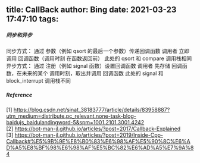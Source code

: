 title: CallBack
author: Bing
date: 2021-03-23 17:47:10
tags:
---
##### 同步和异步
同步方式：
通过 参数（例如 qsort 的最后一个参数）传递回调函数
调用者 立即调用 回调函数（调用时刻 在函数返回前）
此处的 qsort 和 compare 调用栈相同
异步方式：
通过 注册（例如 signal 函数）设置回调函数
调用者 先存储 回调函数，在未来的某个 调用时刻，取出并调用 回调函数
此处的 signal 和 block_interrupt 调用栈不同

##### Reference
[1] https://blog.csdn.net/sinat_38183777/article/details/83958887?utm_medium=distribute.pc_relevant.none-task-blog-baidujs_baidulandingword-5&spm=1001.2101.3001.4242  
[2] https://bot-man-jl.github.io/articles/?post=2017/Callback-Explained  
[3] https://bot-man-jl.github.io/articles/?post=2019/Inside-Cpp-Callback#%E5%9B%9E%E8%B0%83%E6%98%AF%E5%90%8C%E6%AD%A5%E8%BF%98%E6%98%AF%E5%BC%82%E6%AD%A5%E7%9A%84